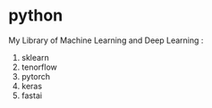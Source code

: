 # python

My Library of Machine Learning and Deep Learning :

1. sklearn
2. tenorflow 
3. pytorch
4. keras
5. fastai